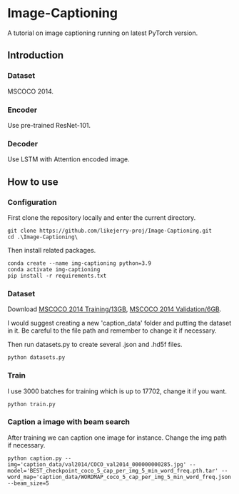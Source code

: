 # Image-Captioning
A tutorial on image captioning running on latest PyTorch version.

## Introduction
### Dataset
MSCOCO 2014.
### Encoder
Use pre-trained ResNet-101.
### Decoder
Use LSTM with Attention encoded image.

## How to use
### Configuration 
First clone the repository locally and enter the current directory.
```
git clone https://github.com/likejerry-proj/Image-Captioning.git
cd .\Image-Captioning\
```

Then install related packages.
```
conda create --name img-captioning python=3.9
conda activate img-captioning
pip install -r requirements.txt
```

### Dataset
Download [MSCOCO 2014 Training/13GB](https://cocodataset.org/#download), [MSCOCO 2014 Validation/6GB](https://cocodataset.org/#download).

I would suggest creating a new  'caption_data'  folder and putting the dataset in it. Be careful to the file path and remember to change it if necessary.

Then run datasets.py to create several .json and .hd5f files.
```
python datasets.py
```

### Train
I use 3000 batches for training which is up to 17702, change it if you want.

```
python train.py
```


### Caption a image with beam search
After training we can caption one image for instance. Change the img path if necessary.
```
python caption.py --img='caption_data/val2014/COCO_val2014_000000000285.jpg' --model='BEST_checkpoint_coco_5_cap_per_img_5_min_word_freq.pth.tar' --word_map='caption_data/WORDMAP_coco_5_cap_per_img_5_min_word_freq.json' --beam_size=5
```


